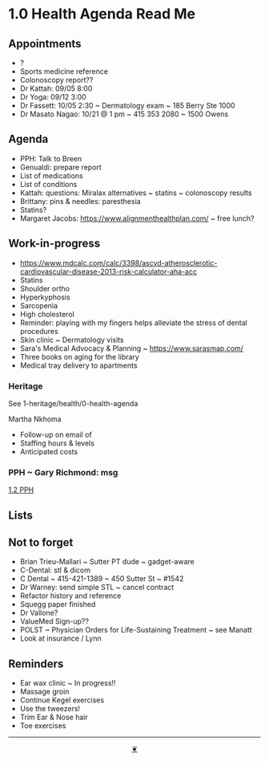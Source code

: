 # 1.0 Health Agenda Read Me

## Appointments

* ?
* Sports medicine reference
* Colonoscopy report??
* Dr Kattah: 09/05 8:00
* Dr Yoga: 09/12 3:00
* Dr Fassett: 10/05 2:30 ~ Dermatology exam ~ 185 Berry Ste 1000
* Dr Masato Nagao: 10/21 @ 1 pm ~ 415 353 2080 ~ 1500 Owens

## Agenda

* PPH: Talk to Breen
* Genualdi: prepare report
* List of medications
* List of conditions
* Kattah: questions: Miralax alternatives ~ statins ~ colonoscopy results
* Brittany: pins &amp; needles:&nbsp;paresthesia
* Statins?
* Margaret Jacobs: <a href="https://www.alignmenthealthplan.com/">https://www.alignmenthealthplan.com/</a> ~ free lunch?

## Work-in-progress

* <a href="https://www.mdcalc.com/calc/3398/ascvd-atherosclerotic-cardiovascular-disease-2013-risk-calculator-aha-acc">https://www.mdcalc.com/calc/3398/ascvd-atherosclerotic-cardiovascular-disease-2013-risk-calculator-aha-acc</a>
* Statins
* Shoulder ortho
* Hyperkyphosis
* Sarcopenia
* High cholesterol
* Reminder: playing with my fingers helps alleviate the stress of dental procedures
* Skin clinic ~ Dermatology visits
* Sara's Medical Advocacy &amp; Planning ~ <a href="https://www.sarasmap.com/">https://www.sarasmap.com/</a>
* Three books on aging for the library
* Medical tray delivery to apartments

### Heritage

See 1-heritage/health/0-health-agenda

Martha Nkhoma

* Follow-up on email of
* Staffing hours &amp; levels
* Anticipated costs

### PPH ~ Gary Richmond: msg

<a href="" onclick="parent.location.hash=&quot;https://api.github.com/repos/theo-armour/agenda/contents/1-health/2-pph.md&quot;">1.2 PPH</a>

## Lists

## Not to forget

* Brian Trieu-Mallari ~ Sutter PT dude ~ gadget-aware
* C-Dental: stl &amp; dicom
* C Dental ~ 415-421-1389 ~ 450 Sutter St ~ #1542
* Dr Warney: send simple STL ~ cancel contract
* Refactor history and reference
* Squegg paper finished
* Dr Vallone?
* ValueMed Sign-up??
* POLST ~ Physician Orders for Life-Sustaining Treatment ~ see Manatt
* Look at insurance / Lynn

## Reminders

* Ear wax clinic ~ In progress!!
* Massage groin
* Continue Kegel exercises
* Use the tweezers!
* Trim Ear &amp; Nose hair
* Toe exercises

***

<center title="Hello! Click me to go up to the top"><a class="aDingbat" href="javascript:window.scrollTo(0,0);">❦</a></center>